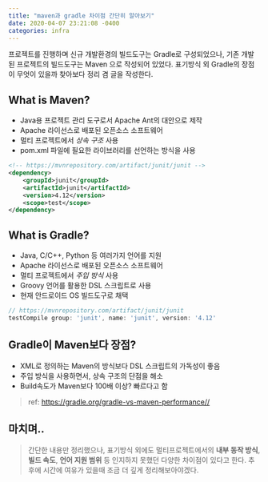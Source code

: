 ```yaml
---
title: "maven과 gradle 차이점 간단히 알아보기"
date: 2020-04-07 23:21:08 -0400
categories: infra
---
```


프로젝트를 진행하며 신규 개발환경의 빌드도구는 Gradle로 구성되었으나,
기존 개발된 프로젝트의 빌드도구는 Maven 으로 작성되어 있었다.
표기방식 외 Gradle의 장점이 무엇이 있을까 찾아보다 정리 겸 글을 작성한다.


## What is Maven?
* Java용 프로젝트 관리 도구로서 Apache Ant의 대안으로 제작
* Apache 라이선스로 배포된 오픈소스 소프트웨어
* 멀티 프로젝트에서 *상속 구조* 사용
* pom.xml 파일에 필요한 라이브러리를 선언하는 방식을 사용

```xml
<!-- https://mvnrepository.com/artifact/junit/junit -->
<dependency>
    <groupId>junit</groupId>
    <artifactId>junit</artifactId>
    <version>4.12</version>
    <scope>test</scope>
</dependency>
```


## What is Gradle?
* Java, C/C++, Python 등 여러가지 언어를 지원
* Apache 라이선스로 배포된 오픈소스 소프트웨어
* 멀티 프로젝트에서 *주입 방식* 사용
* Groovy 언어를 활용한 DSL 스크립트로 사용
* 현재 안드로이드 OS 빌드도구로 채택

```groovy
// https://mvnrepository.com/artifact/junit/junit
testCompile group: 'junit', name: 'junit', version: '4.12'
```


## Gradle이 Maven보다 장점?
* XML로 정의하는 Maven의 방식보다 DSL 스크립트의 가독성이 좋음
* 주입 방식을 사용하면서, 상속 구조의 단점을 해소
* Build속도가 Maven보다 100배 이상? 빠르다고 함 
> ref: <https://gradle.org/gradle-vs-maven-performance//>


## 마치며..
> 간단한 내용만 정리했으나, 표기방식 외에도 멀티프로젝트에서의 **내부 동작 방식**, **빌드 속도**, **언어 지원 범위** 등
> 인지하지 못했던 다양한 차이점이 있다고 한다. 추후에 시간에 여유가 있을때 조금 더 깊게 정리해보아야겠다.



